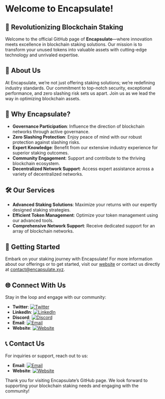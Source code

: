 # Welcome to **Encapsulate**!

## 🌟 Revolutionizing Blockchain Staking

Welcome to the official GitHub page of **Encapsulate**—where innovation meets excellence in blockchain staking solutions. Our mission is to transform your unused tokens into valuable assets with cutting-edge technology and unrivaled expertise.

## 🚀 About Us

At Encapsulate, we’re not just offering staking solutions; we’re redefining industry standards. Our commitment to top-notch security, exceptional performance, and zero slashing risk sets us apart. Join us as we lead the way in optimizing blockchain assets.

## 💎 Why Encapsulate?

- **Governance Participation**: Influence the direction of blockchain networks through active governance.
- **Zero Slashing Protection**: Enjoy peace of mind with our robust protection against slashing risks.
- **Expert Knowledge**: Benefit from our extensive industry experience for superior staking outcomes.
- **Community Engagement**: Support and contribute to the thriving blockchain ecosystem.
- **Decentralized Network Support**: Access expert assistance across a variety of decentralized networks.

## 🛠️ Our Services

- **Advanced Staking Solutions**: Maximize your returns with our expertly designed staking strategies.
- **Efficient Token Management**: Optimize your token management using our advanced tools.
- **Comprehensive Network Support**: Receive dedicated support for an array of blockchain networks.

## 🚀 Getting Started

Embark on your staking journey with Encapsulate! For more information about our offerings or to get started, visit our [website](https://encapsulate.xyz) or contact us directly at [contact@encapsulate.xyz](mailto:contact@encapsulate.xyz).

## 🌐 Connect With Us

Stay in the loop and engage with our community:
- **Twitter**: [![Twitter](https://img.shields.io/badge/Twitter-1DA1F2?style=for-the-badge&logo=twitter&logoColor=white)](https://x.com/encapsulate_xyz)
- **LinkedIn**: [![LinkedIn](https://img.shields.io/badge/LinkedIn-0A66C2?style=for-the-badge&logo=linkedin&logoColor=white)](https://www.linkedin.com/company/encapsulate-xyz)
- **Discord**: [![Discord](https://img.shields.io/badge/Discord-5865F2?style=for-the-badge&logo=discord&logoColor=white)](https://discord.com/invite/S5x4e2AHVV)
- **Email**: [![Email](https://img.shields.io/badge/Email-D14836?style=for-the-badge&logo=gmail&logoColor=white)](mailto:contact@encapsulate.xyz)
- **Website**: [![Website](https://img.shields.io/badge/Website-000000?style=for-the-badge&logo=google-chrome&logoColor=white)](https://encapsulate.xyz)

## 📞 Contact Us

For inquiries or support, reach out to us:
- **Email**: [![Email](https://img.shields.io/badge/Email-D14836?style=for-the-badge&logo=gmail&logoColor=white)](mailto:contact@encapsulate.xyz)
- **Website**: [![Website](https://img.shields.io/badge/Website-000000?style=for-the-badge&logo=google-chrome&logoColor=white)](https://encapsulate.xyz)

Thank you for visiting Encapsulate’s GitHub page. We look forward to supporting your blockchain staking needs and engaging with the community!
